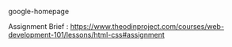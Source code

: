 google-homepage

Assignment Brief : https://www.theodinproject.com/courses/web-development-101/lessons/html-css#assignment
